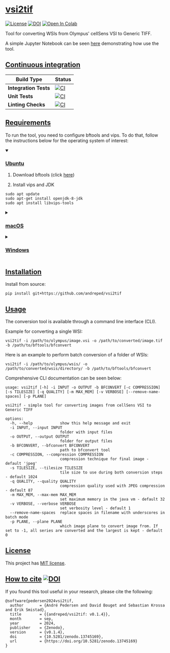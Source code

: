 # [vsi2tif](https://github.com/andreped/vsi2tif#vsi2tif)

[![License](https://img.shields.io/badge/License-MIT-green.svg)](https://opensource.org/licenses/MIT)
[![DOI](https://zenodo.org/badge/DOI/10.5281/zenodo.13745169.svg)](https://doi.org/10.5281/zenodo.13745169)
<a href="https://colab.research.google.com/gist/andreped/0e945c30ebb01b309a36162d9ec133ae/vsi2tif-converting-olympus-wsi-to-generic-tiff-ubuntu-linux.ipynb" target="_parent"><img src="https://colab.research.google.com/assets/colab-badge.svg" alt="Open In Colab"/></a>

Tool for converting WSIs from Olympus' cellSens VSI to Generic TIFF.

A simple Jupyter Notebook can be seen [here](https://github.com/andreped/vsi2tif/blob/main/notebooks/conversion_tutorial_ubuntu_linux.ipynb) demonstrating how use the tool.

## [Continuous integration](https://github.com/andreped/vsi2tif#continuous-integration)

| Build Type | Status |
| - | - |
| **Integration Tests** | [![CI](https://github.com/andreped/vsi2tif/workflows/Integration%20Tests/badge.svg)](https://github.com/andreped/vsi2tif/actions) |
| **Unit Tests** | [![CI](https://github.com/andreped/vsi2tif/workflows/Build%20Package/badge.svg)](https://github.com/andreped/vsi2tif/actions) |
| **Linting Checks** | [![CI](https://github.com/andreped/vsi2tif/workflows/Check%20Linting/badge.svg)](https://github.com/andreped/vsi2tif/actions) |

## [Requirements](https://github.com/andreped/vsi2tif#requirements)

To run the tool, you need to configure bftools and vips. To do that, follow the instructions below for the operating system of interest:

<details open>
<summary>

### [Ubuntu](https://github.com/andreped/vsi2tif#ubuntu)</summary>

1. Download bftools (click [here](http://downloads.openmicroscopy.org/latest/bio-formats5.6/artifacts/bftools.zip))

2. Install vips and JDK
```
sudo apt update
sudo apt-get install openjdk-8-jdk
sudo apt install libvips-tools
```

</details>


<details>
<summary>

### [macOS](https://github.com/andreped/vsi2tif#macos)</summary>

1. Download bftools (click [here](http://downloads.openmicroscopy.org/latest/bio-formats5.6/artifacts/bftools.zip))

2. Install vips and JDK
```
brew install --cask zulu@8
brew install vips
```

</details>

<details>
<summary>

### [Windows](https://github.com/andreped/vsi2tif#windows)</summary>

To install bftools and vips, I recommend using Powershell as much as possible to automate the installation steps.

1. Download bftools (click [here](http://downloads.openmicroscopy.org/latest/bio-formats5.6/artifacts/bftools.zip))

2. Download vips binary from Windows from [here](https://github.com/libvips/build-win64-mxe/releases) or use wget or similar
```
https://github.com/libvips/build-win64-mxe/releases/download/v8.15.3/vips-dev-w64-all-8.15.3.zip
```

3. Uncompress downloaded file and place it at an appropriate place, like at home
```
unzip ~/Downloads/vips-dev-w64-all-8.15.3.zip
mv ~/Downloads/vips-dev-w64-all-8.15.3/vips-dev-8.15/ ~/vips-dev-8.15/
```

4. Add path to `vips.exe` to the PATH (requires powershell administrator)
```
$Env:PATH += ";$HOME/vips-dev-8.15/bin/"
```

</details>


## [Installation](https://github.com/andreped/vsi2tif#installation)

Install from source:
```
pip install git+https://github.com/andreped/vsi2tif
```

## [Usage](https://github.com/andreped/vsi2tif#usage)

The conversion tool is available through a command line interface (CLI).

Example for converting a single WSI:
```
vsi2tif -i /path/to/olympus/image.vsi -o /path/to/converted/image.tif -b /path/to/bftools/bfconvert
```

Here is an example to perform batch conversion of a folder of WSIs:
```
vsi2tif -i /path/to/olympus/wsis/ -o /path/to/converted/wsis/directory/ -b /path/to/bftools/bfconvert
```

Comprehensive CLI documentation can be seen below:

```
usage: vsi2tif [-h] -i INPUT -o OUTPUT -b BFCONVERT [-c COMPRESSION] [-s TILESIZE] [-q QUALITY] [-m MAX_MEM] [-v VERBOSE] [--remove-name-spaces] [-p PLANE]

vsi2tif - simple tool for converting images from cellSens VSI to Generic TIFF

options:
  -h, --help            show this help message and exit
  -i INPUT, --input INPUT
                        folder with input files
  -o OUTPUT, --output OUTPUT
                        folder for output files
  -b BFCONVERT, --bfconvert BFCONVERT
                        path to bfconvert tool
  -c COMPRESSION, --compression COMPRESSION
                        compression technique for final image - default 'jpeg'
  -s TILESIZE, --tilesize TILESIZE
                        tile size to use during both conversion steps - default 1024
  -q QUALITY, --quality QUALITY
                        compression quality used with JPEG compression - default 87
  -m MAX_MEM, --max-mem MAX_MEM
                        set maximum memory in the java vm - default 32
  -v VERBOSE, --verbose VERBOSE
                        set verbosity level - default 1
  --remove-name-spaces  replace spaces in filename with underscores in batch mode
  -p PLANE, --plane PLANE
                        which image plane to convert image from. If set to -1, all series are converted and the largest is kept - default 0
```

## [License](https://github.com/andreped/vsi2tif#license)

This project has [MIT license](https://github.com/andreped/vsi2tif/blob/main/LICENSE).

## [How to cite](https://github.com/andreped/vsi2tif#how-to-cite) [![DOI](https://zenodo.org/badge/DOI/10.5281/zenodo.13745169.svg)](https://doi.org/10.5281/zenodo.13745169)

If you found this tool useful in your research, please cite the following:
```
@software{pedersen2024vsi2tif,
  author       = {André Pedersen and David Bouget and Sebastian Krossa and Erik Smistad},
  title        = {{andreped/vsi2tif: v0.1.4}},
  month        = sep,
  year         = 2024,
  publisher    = {Zenodo},
  version      = {v0.1.4},
  doi          = {10.5281/zenodo.13745169},
  url          = {https://doi.org/10.5281/zenodo.13745169}
}
```